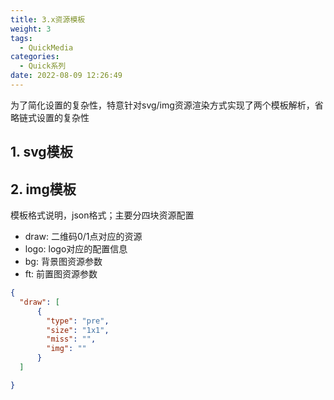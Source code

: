 ```yaml
---
title: 3.x资源模板
weight: 3
tags:
  - QuickMedia
categories: 
  - Quick系列
date: 2022-08-09 12:26:49
---
```



为了简化设置的复杂性，特意针对svg/img资源渲染方式实现了两个模板解析，省略链式设置的复杂性


## 1. svg模板

## 2. img模板

模板格式说明，json格式；主要分四块资源配置

- draw: 二维码0/1点对应的资源
- logo: logo对应的配置信息
- bg: 背景图资源参数
- ft: 前置图资源参数

```json
{
  "draw": [
      {
        "type": "pre",
        "size": "1x1",
        "miss": "",
        "img": ""
      }
  ]

}

```

